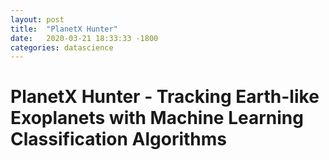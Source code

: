 ```yaml
---
layout: post
title:  "PlanetX Hunter"
date:   2020-03-21 18:33:33 -1800
categories: datascience
---
```


# PlanetX Hunter - Tracking Earth-like Exoplanets with Machine Learning Classification Algorithms
